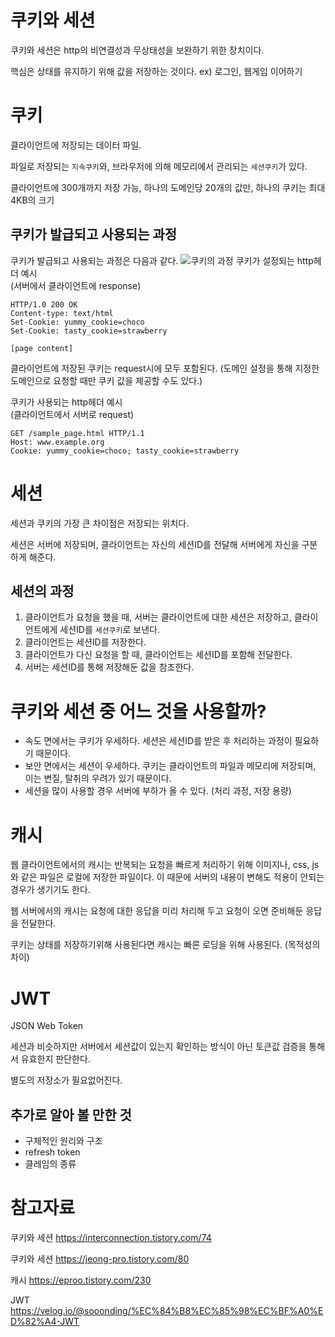 # 쿠키와 세션
쿠키와 세션은 http의 비연결성과 무상태성을 보완하기 위한 장치이다.

핵심은 상태를 유지하기 위해 값을 저장하는 것이다. ex) 로그인, 웹게임 이어하기

# 쿠키
클라이언트에 저장되는 데이터 파일.

파일로 저장되는 `지속쿠키`와, 브라우저에 의해 메모리에서 관리되는 `세션쿠키`가 있다.

클라이언트에 300개까지 저장 가능, 하나의 도메인당 20개의 값만, 하나의 쿠키는 최대 4KB의 크기

## 쿠키가 발급되고 사용되는 과정
쿠키가 발급되고 사용되는 과정은 다음과 같다.
![쿠키의 과정](https://img1.daumcdn.net/thumb/R1280x0/?scode=mtistory2&fname=https%3A%2F%2Fblog.kakaocdn.net%2Fdn%2FbetTb6%2FbtqxVesqYq0%2FsUO2b5dpKqVuR261lNZBKk%2Fimg.png)
쿠키가 설정되는 http헤더 예시<br>
(서버에서 클라이언트에 response)
```
HTTP/1.0 200 OK
Content-type: text/html
Set-Cookie: yummy_cookie=choco
Set-Cookie: tasty_cookie=strawberry

[page content]
```
클라이언트에 저장된 쿠키는 request시에 모두 포함된다. (도메인 설정을 통해 지정한 도메인으로 요청할 때만 쿠키 값을 제공할 수도 있다.)

쿠키가 사용되는 http헤더 예시<br>
(클라이언트에서 서버로 request)
```
GET /sample_page.html HTTP/1.1
Host: www.example.org
Cookie: yummy_cookie=choco; tasty_cookie=strawberry
```
# 세션
세션과 쿠키의 가장 큰 차이점은 저장되는 위치다.

세션은 서버에 저장되며, 클라이언트는 자신의 세션ID를 전달해 서버에게 자신을 구분하게 해준다.

## 세션의 과정
1. 클라이언트가 요청을 했을 때, 서버는 클라이언트에 대한 세션은 저장하고, 클라이언트에게 세션ID를 `세션쿠키`로 보낸다.
1. 클라이언트는 세션ID를 저장한다.
1. 클라이언트가 다신 요청을 할 때, 클라이언트는 세션ID를 포함해 전달한다.
1. 서버는 세션ID를 통해 저장해둔 값을 참조한다.

# 쿠키와 세션 중 어느 것을 사용할까?
- 속도 면에서는 쿠키가 우세하다. 세션은 세션ID를 받은 후 처리하는 과정이 필요하기 때문이다.
- 보안 면에서는 세션이 우세하다. 쿠키는 클라이언트의 파일과 메모리에 저장되며, 이는 변질, 탈취의 우려가 있기 때문이다.
- 세션을 많이 사용할 경우 서버에 부하가 올 수 있다. (처리 과정, 저장 용량)

# 캐시
웹 클라이언트에서의 캐시는 반복되는 요청을 빠르게 처리하기 위해 이미지나, css, js와 같은 파일은 로컬에 저장한 파일이다. 이 때문에 서버의 내용이 변해도 적용이 안되는 경우가 생기기도 한다.

웹 서버에서의 캐시는 요청에 대한 응답을 미리 처리해 두고 요청이 오면 준비해둔 응답을 전달한다.

쿠키는 상태를 저장하기위해 사용된다면 캐시는 빠른 로딩을 위해 사용된다. (목적성의 차이)

# JWT
JSON Web Token

세션과 비슷하지만 서버에서 세션값이 있는지 확인하는 방식이 아닌 토큰값 검증을 통해서 유효한지 판단한다.

별도의 저장소가 필요없어진다.

## 추가로 알아 볼 만한 것
- 구체적인 원리와 구조
- refresh token
- 클레임의 종류

# 참고자료
쿠키와 세션
https://interconnection.tistory.com/74

쿠키와 세션
https://jeong-pro.tistory.com/80

캐시
https://eproo.tistory.com/230

JWT
https://velog.io/@sooonding/%EC%84%B8%EC%85%98%EC%BF%A0%ED%82%A4-JWT